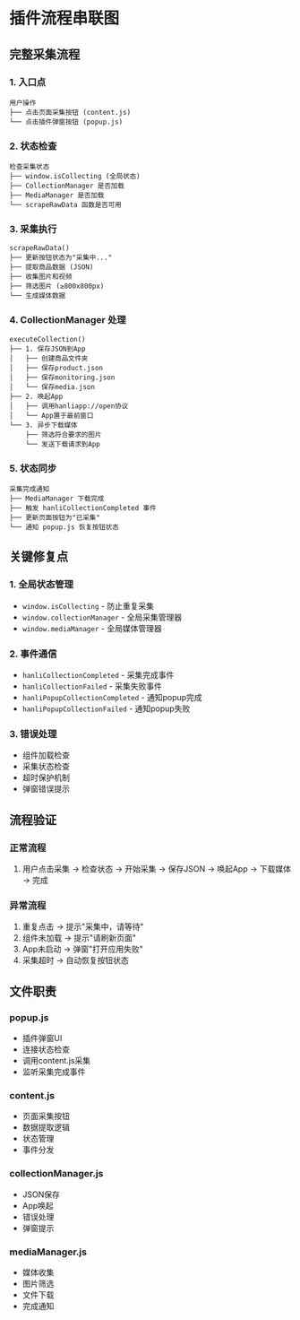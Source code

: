 # 插件流程串联图

## 完整采集流程

### 1. 入口点
```
用户操作
├── 点击页面采集按钮 (content.js)
└── 点击插件弹窗按钮 (popup.js)
```

### 2. 状态检查
```
检查采集状态
├── window.isCollecting (全局状态)
├── CollectionManager 是否加载
├── MediaManager 是否加载
└── scrapeRawData 函数是否可用
```

### 3. 采集执行
```
scrapeRawData()
├── 更新按钮状态为"采集中..."
├── 提取商品数据 (JSON)
├── 收集图片和视频
├── 筛选图片 (≥800x800px)
└── 生成媒体数据
```

### 4. CollectionManager 处理
```
executeCollection()
├── 1. 保存JSON到App
│   ├── 创建商品文件夹
│   ├── 保存product.json
│   ├── 保存monitoring.json
│   └── 保存media.json
├── 2. 唤起App
│   ├── 调用hanliapp://open协议
│   └── App置于最前窗口
└── 3. 异步下载媒体
    ├── 筛选符合要求的图片
    └── 发送下载请求到App
```

### 5. 状态同步
```
采集完成通知
├── MediaManager 下载完成
├── 触发 hanliCollectionCompleted 事件
├── 更新页面按钮为"已采集"
└── 通知 popup.js 恢复按钮状态
```

## 关键修复点

### 1. 全局状态管理
- `window.isCollecting` - 防止重复采集
- `window.collectionManager` - 全局采集管理器
- `window.mediaManager` - 全局媒体管理器

### 2. 事件通信
- `hanliCollectionCompleted` - 采集完成事件
- `hanliCollectionFailed` - 采集失败事件
- `hanliPopupCollectionCompleted` - 通知popup完成
- `hanliPopupCollectionFailed` - 通知popup失败

### 3. 错误处理
- 组件加载检查
- 采集状态检查
- 超时保护机制
- 弹窗错误提示

## 流程验证

### 正常流程
1. 用户点击采集 → 检查状态 → 开始采集 → 保存JSON → 唤起App → 下载媒体 → 完成

### 异常流程
1. 重复点击 → 提示"采集中，请等待"
2. 组件未加载 → 提示"请刷新页面"
3. App未启动 → 弹窗"打开应用失败"
4. 采集超时 → 自动恢复按钮状态

## 文件职责

### popup.js
- 插件弹窗UI
- 连接状态检查
- 调用content.js采集
- 监听采集完成事件

### content.js
- 页面采集按钮
- 数据提取逻辑
- 状态管理
- 事件分发

### collectionManager.js
- JSON保存
- App唤起
- 错误处理
- 弹窗提示

### mediaManager.js
- 媒体收集
- 图片筛选
- 文件下载
- 完成通知
